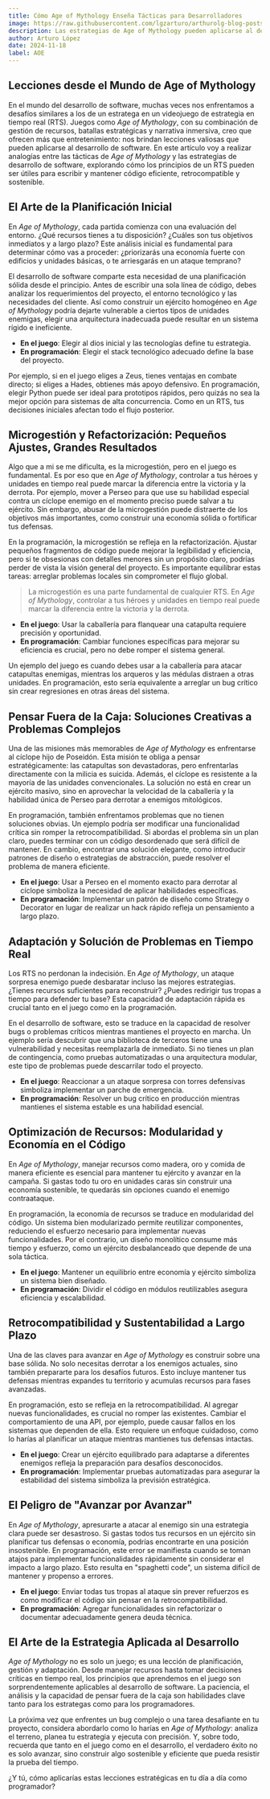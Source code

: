```yaml
---
title: Cómo Age of Mythology Enseña Tácticas para Desarrolladores
image: https://raw.githubusercontent.com/lgzarturo/arthurolg-blog-posts/refs/heads/main/articles/images/tacticas-para-programadores.webp
description: Las estrategias de Age of Mythology pueden aplicarse al desarrollo de software. Aprende a equilibrar recursos, adaptarte rápidamente y construir proyectos sostenibles mientras disfrutas de este clásico de los RTS.
author: Arturo López
date: 2024-11-18
label: AOE
---
```


## Lecciones desde el Mundo de Age of Mythology

En el mundo del desarrollo de software, muchas veces nos enfrentamos a desafíos similares a los de un estratega en un videojuego de estrategia en tiempo real (RTS). Juegos como *Age of Mythology*, con su combinación de gestión de recursos, batallas estratégicas y narrativa inmersiva, creo que ofrecen más que entretenimiento: nos brindan lecciones valiosas que pueden aplicarse al desarrollo de software. En este artículo voy a realizar analogías entre las tácticas de *Age of Mythology* y las estrategias de desarrollo de software, explorando cómo los principios de un RTS pueden ser útiles para escribir y mantener código eficiente, retrocompatible y sostenible.

## El Arte de la Planificación Inicial

En *Age of Mythology*, cada partida comienza con una evaluación del entorno. ¿Qué recursos tienes a tu disposición? ¿Cuáles son tus objetivos inmediatos y a largo plazo? Este análisis inicial es fundamental para determinar cómo vas a proceder: ¿priorizarás una economía fuerte con edificios y unidades básicas, o te arriesgarás en un ataque temprano?

El desarrollo de software comparte esta necesidad de una planificación sólida desde el principio. Antes de escribir una sola línea de código, debes analizar los requerimientos del proyecto, el entorno tecnológico y las necesidades del cliente. Así como construir un ejército homogéneo en *Age of Mythology* podría dejarte vulnerable a ciertos tipos de unidades enemigas, elegir una arquitectura inadecuada puede resultar en un sistema rígido e ineficiente.

- **En el juego**: Elegir al dios inicial y las tecnologías define tu estrategia.
- **En programación**: Elegir el stack tecnológico adecuado define la base del proyecto.

Por ejemplo, si en el juego eliges a Zeus, tienes ventajas en combate directo; si eliges a Hades, obtienes más apoyo defensivo. En programación, elegir Python puede ser ideal para prototipos rápidos, pero quizás no sea la mejor opción para sistemas de alta concurrencia. Como en un RTS, tus decisiones iniciales afectan todo el flujo posterior.

## Microgestión y Refactorización: Pequeños Ajustes, Grandes Resultados

Algo que a mi se me dificulta, es la microgestión, pero en el juego es fundamental. Es por eso que en *Age of Mythology*, controlar a tus héroes y unidades en tiempo real puede marcar la diferencia entre la victoria y la derrota. Por ejemplo, mover a Perseo para que use su habilidad especial contra un cíclope enemigo en el momento preciso puede salvar a tu ejército. Sin embargo, abusar de la microgestión puede distraerte de los objetivos más importantes, como construir una economía sólida o fortificar tus defensas.

En la programación, la microgestión se refleja en la refactorización. Ajustar pequeños fragmentos de código puede mejorar la legibilidad y eficiencia, pero si te obsesionas con detalles menores sin un propósito claro, podrías perder de vista la visión general del proyecto. Es importante equilibrar estas tareas: arreglar problemas locales sin comprometer el flujo global.

> La microgestión es una parte fundamental de cualquier RTS. En *Age of Mythology*, controlar a tus héroes y unidades en tiempo real puede marcar la diferencia entre la victoria y la derrota.

- **En el juego**: Usar la caballería para flanquear una catapulta requiere precisión y oportunidad.
- **En programación**: Cambiar funciones específicas para mejorar su eficiencia es crucial, pero no debe romper el sistema general.

Un ejemplo del juego es cuando debes usar a la caballería para atacar catapultas enemigas, mientras los arqueros y las médulas distraen a otras unidades. En programación, esto sería equivalente a arreglar un bug crítico sin crear regresiones en otras áreas del sistema.

## Pensar Fuera de la Caja: Soluciones Creativas a Problemas Complejos

Una de las misiones más memorables de *Age of Mythology* es enfrentarse al cíclope hijo de Poseidón. Esta misión te obliga a pensar estratégicamente: las catapultas son devastadoras, pero enfrentarlas directamente con la milicia es suicida. Además, el cíclope es resistente a la mayoría de las unidades convencionales. La solución no está en crear un ejército masivo, sino en aprovechar la velocidad de la caballería y la habilidad única de Perseo para derrotar a enemigos mitológicos.

En programación, también enfrentamos problemas que no tienen soluciones obvias. Un ejemplo podría ser modificar una funcionalidad crítica sin romper la retrocompatibilidad. Si abordas el problema sin un plan claro, puedes terminar con un código desordenado que será difícil de mantener. En cambio, encontrar una solución elegante, como introducir patrones de diseño o estrategias de abstracción, puede resolver el problema de manera eficiente.

- **En el juego**: Usar a Perseo en el momento exacto para derrotar al cíclope simboliza la necesidad de aplicar habilidades específicas.
- **En programación**: Implementar un patrón de diseño como Strategy o Decorator en lugar de realizar un hack rápido refleja un pensamiento a largo plazo.

## Adaptación y Solución de Problemas en Tiempo Real

Los RTS no perdonan la indecisión. En *Age of Mythology*, un ataque sorpresa enemigo puede desbaratar incluso las mejores estrategias. ¿Tienes recursos suficientes para reconstruir? ¿Puedes redirigir tus tropas a tiempo para defender tu base? Esta capacidad de adaptación rápida es crucial tanto en el juego como en la programación.

En el desarrollo de software, esto se traduce en la capacidad de resolver bugs o problemas críticos mientras mantienes el proyecto en marcha. Un ejemplo sería descubrir que una biblioteca de terceros tiene una vulnerabilidad y necesitas reemplazarla de inmediato. Si no tienes un plan de contingencia, como pruebas automatizadas o una arquitectura modular, este tipo de problemas puede descarrilar todo el proyecto.

- **En el juego**: Reaccionar a un ataque sorpresa con torres defensivas simboliza implementar un parche de emergencia.
- **En programación**: Resolver un bug crítico en producción mientras mantienes el sistema estable es una habilidad esencial.

## Optimización de Recursos: Modularidad y Economía en el Código

En *Age of Mythology*, manejar recursos como madera, oro y comida de manera eficiente es esencial para mantener tu ejército y avanzar en la campaña. Si gastas todo tu oro en unidades caras sin construir una economía sostenible, te quedarás sin opciones cuando el enemigo contraataque.

En programación, la economía de recursos se traduce en modularidad del código. Un sistema bien modularizado permite reutilizar componentes, reduciendo el esfuerzo necesario para implementar nuevas funcionalidades. Por el contrario, un diseño monolítico consume más tiempo y esfuerzo, como un ejército desbalanceado que depende de una sola táctica.

- **En el juego**: Mantener un equilibrio entre economía y ejército simboliza un sistema bien diseñado.
- **En programación**: Dividir el código en módulos reutilizables asegura eficiencia y escalabilidad.

## Retrocompatibilidad y Sustentabilidad a Largo Plazo

Una de las claves para avanzar en *Age of Mythology* es construir sobre una base sólida. No solo necesitas derrotar a los enemigos actuales, sino también prepararte para los desafíos futuros. Esto incluye mantener tus defensas mientras expandes tu territorio y acumulas recursos para fases avanzadas.

En programación, esto se refleja en la retrocompatibilidad. Al agregar nuevas funcionalidades, es crucial no romper las existentes. Cambiar el comportamiento de una API, por ejemplo, puede causar fallos en los sistemas que dependen de ella. Esto requiere un enfoque cuidadoso, como lo harías al planificar un ataque mientras mantienes tus defensas intactas.

- **En el juego**: Crear un ejército equilibrado para adaptarse a diferentes enemigos refleja la preparación para desafíos desconocidos.
- **En programación**: Implementar pruebas automatizadas para asegurar la estabilidad del sistema simboliza la previsión estratégica.

## El Peligro de "Avanzar por Avanzar"

En *Age of Mythology*, apresurarte a atacar al enemigo sin una estrategia clara puede ser desastroso. Si gastas todos tus recursos en un ejército sin planificar tus defensas o economía, podrías encontrarte en una posición insostenible. En programación, este error se manifiesta cuando se toman atajos para implementar funcionalidades rápidamente sin considerar el impacto a largo plazo. Esto resulta en "spaghetti code", un sistema difícil de mantener y propenso a errores.

- **En el juego**: Enviar todas tus tropas al ataque sin prever refuerzos es como modificar el código sin pensar en la retrocompatibilidad.
- **En programación**: Agregar funcionalidades sin refactorizar o documentar adecuadamente genera deuda técnica.

## El Arte de la Estrategia Aplicada al Desarrollo

*Age of Mythology* no es solo un juego; es una lección de planificación, gestión y adaptación. Desde manejar recursos hasta tomar decisiones críticas en tiempo real, los principios que aprendemos en el juego son sorprendentemente aplicables al desarrollo de software. La paciencia, el análisis y la capacidad de pensar fuera de la caja son habilidades clave tanto para los estrategas como para los programadores.

La próxima vez que enfrentes un bug complejo o una tarea desafiante en tu proyecto, considera abordarlo como lo harías en *Age of Mythology*: analiza el terreno, planea tu estrategia y ejecuta con precisión. Y, sobre todo, recuerda que tanto en el juego como en el desarrollo, el verdadero éxito no es solo avanzar, sino construir algo sostenible y eficiente que pueda resistir la prueba del tiempo.

¿Y tú, cómo aplicarías estas lecciones estratégicas en tu día a día como programador?
